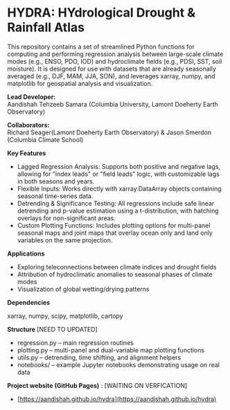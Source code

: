 # HYDRA: HYdrological Drought & Rainfall Atlas

This repository contains a set of streamlined Python functions for computing and performing regression analysis between large-scale climate modes (e.g., ENSO, PDO, IOD) and hydroclimate fields (e.g., PDSI, SST, soil moisture). It is designed for use with datasets that are already seasonally averaged (e.g., DJF, MAM, JJA, SON), and leverages xarray, numpy, and matplotlib for geospatial analysis and visualization.

**Lead Developer:**  
Aandishah Tehzeeb Samara (Columbia University, Lamont Doeherty Earth Observatory)  

**Collaborators:**  
Richard Seager(Lamont Doeherty Earth Observatory) & Jason Smerdon (Columbia Climate School)

**Key Features** 

* Lagged Regression Analysis: Supports both positive and negative lags, allowing for "index leads" or "field leads" logic, with customizable lags in both seasons and years.
* Flexible Inputs: Works directly with xarray.DataArray objects containing seasonal time-series data.
* Detrending & Significance Testing: All regressions include safe linear detrending and p-value estimation using a t-distribution, with hatching overlays for non-significant areas.
* Custom Plotting Functions: Includes plotting options for multi-panel seasonal maps and joint maps that overlay ocean only and land only variables on the same projection.

**Applications**

* Exploring teleconnections between climate indices and drought fields
* Attribution of hydroclimatic anomalies to seasonal phases of climate modes
* Visualization of global wetting/drying patterns

**Dependencies**

xarray, numpy, scipy, matplotlib, cartopy

**Structure** [NEED TO UPDATED]

* regression.py – main regression routines
* plotting.py – multi-panel and dual-variable map plotting functions
* utils.py – detrending, time shifting, and alignment helpers
* notebooks/ – example Jupyter notebooks demonstrating usage on real data

**Project website (GitHub Pages)** :  [WAITING ON VERFICATION]

* [https://aandishah.github.io/hydra](https://aandishah.github.io/hydra)



